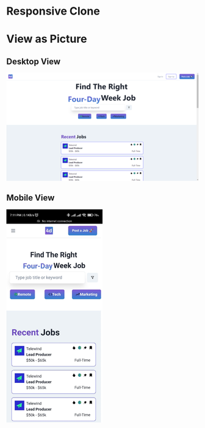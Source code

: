 # Responsive Clone
# View as Picture
## Desktop View
<img src="./src/website.png"/>

## Mobile View

<img src="./src/mobile.jpeg" width="50%"/>